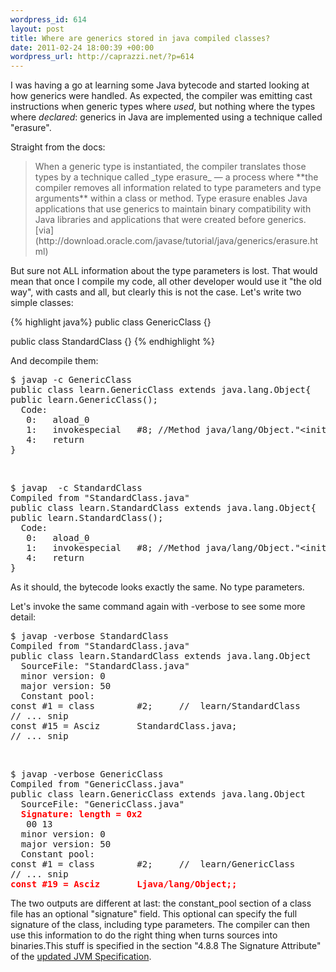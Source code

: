 ```yaml
--- 
wordpress_id: 614
layout: post
title: Where are generics stored in java compiled classes?
date: 2011-02-24 18:00:39 +00:00
wordpress_url: http://caprazzi.net/?p=614
---
```

I was having a go at learning some Java bytecode and started looking at how generics were handled. As expected, the compiler was emitting cast instructions when generic types where _used_, but nothing where the types where _declared_: generics in&nbsp;Java&nbsp;are implemented using a&nbsp;technique&nbsp;called "erasure". 

Straight from the docs:

<blockquote> When a generic type is instantiated, the compiler translates those types by a technique called&nbsp;_type erasure_ — a process where **the compiler removes all information related to type parameters and type arguments** 
within a class or method. Type erasure enables Java applications that use generics to maintain binary compatibility with Java libraries and applications that were created before generics. 
<br/> [via](http://download.oracle.com/javase/tutorial/java/generics/erasure.html) </blockquote>

But sure not ALL information about the type parameters is lost. That would mean that once I compile my code, all other developer would use it "the old way", with casts and all, but clearly this is not the case. Let's write two simple classes:

{% highlight java%}
public class GenericClass<T> {}

public class StandardClass {}
{% endhighlight %}

And decompile them:

<pre class="terminal">
$ javap -c GenericClass
public class learn.GenericClass extends java.lang.Object{
public learn.GenericClass();
  Code:
   0:   aload_0
   1:   invokespecial   #8; //Method java/lang/Object."&lt;init>":()V
   4:   return
}
</pre>

<br/>
<pre class="terminal">
$ javap  -c StandardClass
Compiled from "StandardClass.java"
public class learn.StandardClass extends java.lang.Object{
public learn.StandardClass();
  Code:
   0:   aload_0
   1:   invokespecial   #8; //Method java/lang/Object."&lt;init>":()V
   4:   return
}
</pre>

As it should, the bytecode looks exactly the same. No type parameters.

Let's invoke the same command again with -verbose to see some more detail:

<pre class="terminal">
$ javap -verbose StandardClass
Compiled from "StandardClass.java"
public class learn.StandardClass extends java.lang.Object
  SourceFile: "StandardClass.java"
  minor version: 0
  major version: 50
  Constant pool:
const #1 = class        #2;     //  learn/StandardClass
// ... snip
const #15 = Asciz       StandardClass.java;
// ... snip
</pre>
<br/>

<pre class="terminal">
$ javap -verbose GenericClass
Compiled from "GenericClass.java"
public class learn.GenericClass extends java.lang.Object
  SourceFile: "GenericClass.java"
  <strong style="color:red">Signature: length = 0x2</strong>
   00 13
  minor version: 0
  major version: 50
  Constant pool:
const #1 = class        #2;     //  learn/GenericClass
// ... snip
<strong style="color:red">const #19 = Asciz       <T:Ljava/lang/Object;>Ljava/lang/Object;;</strong>
</pre>

The two outputs are different at last: the constant_pool section of a class file has an optional "signature" field. This optional can specify the full signature of the class, including type parameters. The compiler can then use this information to do the right thing when turns sources into binaries.This stuff is specified in the section "4.8.8 The Signature Attribute" of the [updated JVM Specification](http://java.sun.com/docs/books/jvms/second_edition/jvms-clarify.html). 
